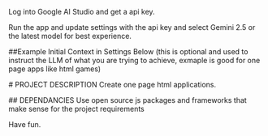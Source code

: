 Log into Google AI Studio and get a api key.

Run the app and update settings with the api key and select Gemini 2.5 or the latest model for best experience. 

##Example Initial Context in Settings Below 
(this is optional and used to instruct the LLM of what you are trying to achieve, exmaple is good for one page apps like html games)

\# PROJECT DESCRIPTION
Create one page html applications.

\#\# DEPENDANCIES
Use open source js packages and frameworks that make sense for the project requirements


Have fun.
